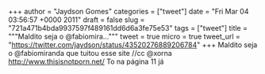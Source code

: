 
+++
author = "Jaydson Gomes"
categories = ["tweet"]
date = "Fri Mar 04 03:56:57 +0000 2011"
draft = false
slug = "721a471b4bda9937597f489161dd6d6a3fe75e53"
tags = ["tweet"]
title = """Maldito seja o @fabiomira..."""
tweet = true
micro = true
tweet_url = "https://twitter.com/jaydson/status/43520276889206784"
+++
Maldito seja o @fabiomiranda que tuitou esse site //cc @xorna http://www.thisisnotporn.net/ To na página 11 já
